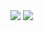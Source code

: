 <img align="center" src="https://github-readme-stats.vercel.app/api?username=christianfaccio&show_icons=true&theme=github_dark&hide_border=true&include_all_commits=true&custom_title=Christian%20Faccio%20GitHub%20Stats&rank_icon=github&show=prs_merged"/> <img align="center" src="https://github-readme-stats.vercel.app/api/top-langs/?username=christianfaccio&theme=github_dark&langs_count=14&layout=compact&hide_border=true&hide_title=true"/>
